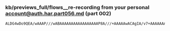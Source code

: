 ### kb/previews_full/flows__re-recording from your personal account@auth.har.part056.md (part 002)

```md
ALDG4wDo9QEA/wAAAP///wABAAAAAAAAAAAAAAAAAP8A///+AAAAAwACAgIA/v7+AAAAAAACAAEAAA
```

```
